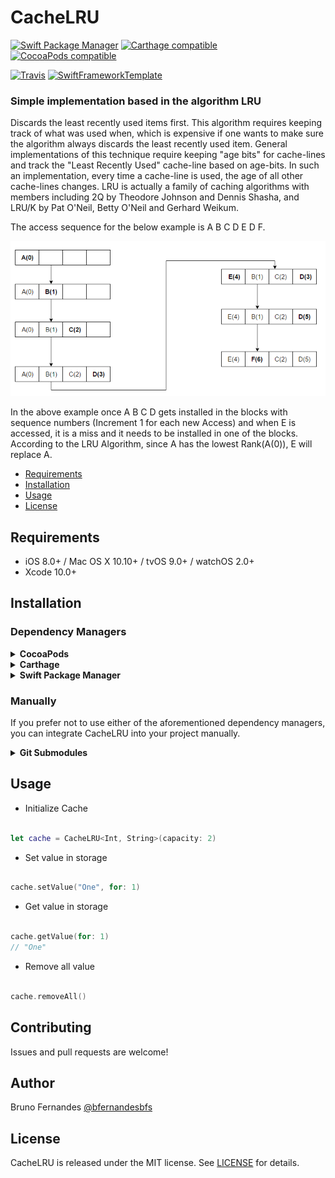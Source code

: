 # CacheLRU

[![Swift Package Manager](https://img.shields.io/badge/Swift%20Package%20Manager-compatible-brightgreen.svg)](https://github.com/apple/swift-package-manager)
[![Carthage compatible](https://img.shields.io/badge/Carthage-compatible-4BC51D.svg?style=flat)](https://github.com/Carthage/Carthage)
[![CocoaPods compatible](https://img.shields.io/cocoapods/v/CacheLRU.svg)](https://cocoapods.org/pods/CacheLRU)

[![Travis](https://img.shields.io/travis/bfernandesbfs/CacheLRU/master.svg)](https://travis-ci.org/bfernandesbfs/CacheLRU/branches)
[![SwiftFrameworkTemplate](https://img.shields.io/badge/SwiftFramework-Template-red.svg)](http://github.com/RahulKatariya/SwiftFrameworkTemplate)

### Simple implementation based in the algorithm LRU

Discards the least recently used items first. This algorithm requires keeping track of what was used when, which is expensive if one wants to make sure the algorithm always discards the least recently used item. General implementations of this technique require keeping "age bits" for cache-lines and track the "Least Recently Used" cache-line based on age-bits. In such an implementation, every time a cache-line is used, the age of all other cache-lines changes. LRU is actually a family of caching algorithms with members including 2Q by Theodore Johnson and Dennis Shasha, and LRU/K by Pat O'Neil, Betty O'Neil and Gerhard Weikum.

The access sequence for the below example is A B C D E D F.

![Screenshot](docs/lru_example.png)

In the above example once A B C D gets installed in the blocks with sequence numbers (Increment 1 for each new Access) and when E is accessed, it is a miss and it needs to be installed in one of the blocks. According to the LRU Algorithm, since A has the lowest Rank(A(0)), E will replace A.


- [Requirements](#requirements)
- [Installation](#installation)
- [Usage](#usage)
- [License](#license)

## Requirements

- iOS 8.0+ / Mac OS X 10.10+ / tvOS 9.0+ / watchOS 2.0+
- Xcode 10.0+

## Installation

### Dependency Managers
<details>
  <summary><strong>CocoaPods</strong></summary>

[CocoaPods](http://cocoapods.org) is a dependency manager for Cocoa projects. You can install it with the following command:

```bash
$ gem install cocoapods
```

To integrate CacheLRU into your Xcode project using CocoaPods, specify it in your `Podfile`:

```ruby
source 'https://github.com/CocoaPods/Specs.git'
platform :ios, '8.0'
use_frameworks!

pod 'CacheLRU', '~> 0.0.1'
```

Then, run the following command:

```bash
$ pod install
```

</details>

<details>
  <summary><strong>Carthage</strong></summary>

[Carthage](https://github.com/Carthage/Carthage) is a decentralized dependency manager that automates the process of adding frameworks to your Cocoa application.

You can install Carthage with [Homebrew](http://brew.sh/) using the following command:

```bash
$ brew update
$ brew install carthage
```

To integrate CacheLRU into your Xcode project using Carthage, specify it in your `Cartfile`:

```ogdl
github "bfernandesbfs/CacheLRU" ~> 0.0.1
```

</details>

<details>
  <summary><strong>Swift Package Manager</strong></summary>

To use CacheLRU as a [Swift Package Manager](https://swift.org/package-manager/) package just add the following in your Package.swift file.

``` swift
// swift-tools-version:4.2

import PackageDescription

let package = Package(
    name: "HelloCacheLRU",
    dependencies: [
        .package(url: "https://github.com/bfernandesbfs/CacheLRU.git", .upToNextMajor(from: "0.0.1"))
    ],
    targets: [
        .target(name: "HelloCacheLRU", dependencies: ["CacheLRU"])
    ]
)
```
</details>

### Manually

If you prefer not to use either of the aforementioned dependency managers, you can integrate CacheLRU into your project manually.

<details>
  <summary><strong>Git Submodules</strong></summary><p>

- Open up Terminal, `cd` into your top-level project directory, and run the following command "if" your project is not initialized as a git repository:

```bash
$ git init
```

- Add CacheLRU as a git [submodule](http://git-scm.com/docs/git-submodule) by running the following command:

```bash
$ git submodule add https://github.com/bfernandesbfs/CacheLRU.git
$ git submodule update --init --recursive
```

- Open the new `CacheLRU` folder, and drag the `CacheLRU.xcodeproj` into the Project Navigator of your application's Xcode project.

    > It should appear nested underneath your application's blue project icon. Whether it is above or below all the other Xcode groups does not matter.

- Select the `CacheLRU.xcodeproj` in the Project Navigator and verify the deployment target matches that of your application target.
- Next, select your application project in the Project Navigator (blue project icon) to navigate to the target configuration window and select the application target under the "Targets" heading in the sidebar.
- In the tab bar at the top of that window, open the "General" panel.
- Click on the `+` button under the "Embedded Binaries" section.
- You will see two different `CacheLRU.xcodeproj` folders each with two different versions of the `CacheLRU.framework` nested inside a `Products` folder.

    > It does not matter which `Products` folder you choose from.

- Select the `CacheLRU.framework`.

- And that's it!

> The `CacheLRU.framework` is automagically added as a target dependency, linked framework and embedded framework in a copy files build phase which is all you need to build on the simulator and a device.

</p></details>

## Usage

- Initialize Cache

``` swift

let cache = CacheLRU<Int, String>(capacity: 2)

```

- Set value in storage

``` swift

cache.setValue("One", for: 1)

```

- Get value in storage

``` swift

cache.getValue(for: 1)
// "One"

```

- Remove all value

``` swift

cache.removeAll()

```

## Contributing

Issues and pull requests are welcome!

## Author

Bruno Fernandes [@bfernandesbfs](https://twitter.com/bfernandesbfs)

## License

CacheLRU is released under the MIT license. See [LICENSE](https://github.com/bfernandesbfs/CacheLRU/blob/master/LICENSE) for details.

